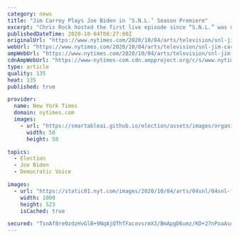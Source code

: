 ```yaml
---
category: news
title: "Jim Carrey Plays Joe Biden in ‘S.N.L.’ Season Premiere"
excerpt: "Chris Rock hosted the first live episode since “S.N.L.” was driven from its studio by the coronavirus, and the show didn’t hold back on jokes about President Trump’s diagnosis."
publishedDateTime: 2020-10-04T08:27:00Z
originalUrl: "https://www.nytimes.com/2020/10/04/arts/television/snl-jim-carrey-biden-premiere-chris-rock.html"
webUrl: "https://www.nytimes.com/2020/10/04/arts/television/snl-jim-carrey-biden-premiere-chris-rock.html"
ampWebUrl: "https://www.nytimes.com/2020/10/04/arts/television/snl-jim-carrey-biden-premiere-chris-rock.amp.html"
cdnAmpWebUrl: "https://www-nytimes-com.cdn.ampproject.org/c/s/www.nytimes.com/2020/10/04/arts/television/snl-jim-carrey-biden-premiere-chris-rock.amp.html"
type: article
quality: 135
heat: 135
published: true

provider:
  name: New York Times
  domain: nytimes.com
  images:
    - url: "https://smartableai.github.io/election/assets/images/organizations/nytimes.com-50x50.jpg"
      width: 50
      height: 50

topics:
  - Election
  - Joe Biden
  - Democratic Voice

images:
  - url: "https://static01.nyt.com/images/2020/10/04/arts/04snl/04snl-facebookJumbo.jpg"
    width: 1000
    height: 523
    isCached: true

secured: "TsnAf8re0zdzHvGlB+9NqAjQThfFacovsrmX3/BmApgD6umz/KD+27nPoaAsqWIQobA5WoZp9hEtIEyR/9H4++1LavFQ3tNq4B7MkSQscq8K8ZXHCyYPI1UuXsKVD99NHIZNxSx4KG2F4/I6gPwSz1FSt5zsjimEjQV/a4TzwwZp/I/D16YiE9MPQDBhj3IBkd6CoIa6YmBgei6tCRVCTmuhfAmedF/SjYetr+HOaet6Ou+VMWyQmpt3vXVg9rNY7JWRIebwKRYY5ZjLSsHJDZm3OSKbajNEVMPvjKxFbeCTqlHRRIMbX4XU6TfSRTE6pSez6MiswKLHGiyJNT7o1yI9LBdYIETYhX0XhOxl9kE=;fKwZby4JMNRZZeIvpiLuIw=="
---
```



